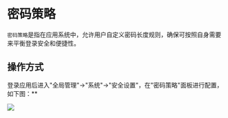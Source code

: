 密码策略
===

`密码策略`是指在应用系统中，允许用户自定义密码长度规则，确保可按照自身需要来平衡登录安全和便捷性。

## 操作方式

登录应用后进入"全局管理"->"系统"->"安全设置"，在"密码策略"面板进行配置，如下图：**

![](https://bj-c1-prod-files.xcan.cloud/storage/pubapi/v1/file/securitysetting-pwdpolicy.png?fid=207887511026925823&fpt=4EKTIPYOrKm3zur57AmGMAigaxnk7QV0Wp7cWsLE)
